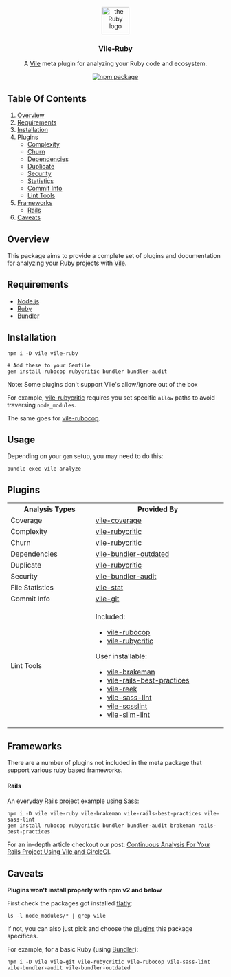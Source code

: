 <p align="center">
  <img width="64" style="background: none" src="https://user-images.githubusercontent.com/93340/30883744-2f236bc6-a2db-11e7-8b29-d65ebd1afde2.png" alt="the Ruby logo" />
  <h3 align="center">Vile-Ruby</h3>
  <p align="center">
    A
    <a href="https://github.com/forthright/vile">Vile</a>
    meta plugin for analyzing your Ruby code and ecosystem.
  </p>
  <p align="center">
    <a href="https://www.npmjs.com/package/vile-ruby">
      <img src="https://badge.fury.io/js/vile-ruby.svg" alt="npm package">
    </a>
  </p>
</p>

## Table Of Contents

1. [Overview](#overview)
2. [Requirements](#requirements)
3. [Installation](#installation)
4. [Plugins](#plugins)
    * [Complexity](#complexity)
    * [Churn](#churn)
    * [Dependencies](#dependencies)
    * [Duplicate](#duplicate)
    * [Security](#security)
    * [Statistics](#statistics)
    * [Commit Info](#commit-info)
    * [Lint Tools](#lint-tools)
5. [Frameworks](#frameworks)
    * [Rails](#rails)
6. [Caveats](#caveats)

## Overview

This package aims to provide a complete set of plugins and documentation
for analyzing your Ruby projects with [Vile](https://github.com/forthright/vile).

## Requirements

- [Node.js](https://nodejs.org)
- [Ruby](https://www.ruby-lang.org)
- [Bundler](https://bundler.io)

## Installation

    npm i -D vile vile-ruby

    # Add these to your Gemfile
    gem install rubocop rubycritic bundler bundler-audit

Note: Some plugins don't support Vile's allow/ignore out of the box

For example, [vile-rubycritic](https://github.com/forthright/vile-rubycritic#ignore) requires
you set specific `allow` paths to avoid traversing `node_modules`.

The same goes for [vile-rubocop](https://github.com/forthright/vile-rubocop#ignoring-files).

## Usage

Depending on your `gem` setup, you may need to do this:

    bundle exec vile analyze

## Plugins

<table>
  <tr>
    <th width="300">Analysis Types</th>
    <th width="600">Provided By</th>
  </tr>
  <tr>
    <td>Coverage</td>
    <td>
      <a id="coverage" href="https://github.com/forthright/vile-coverage">vile-coverage</a>
    </td>
  </tr>
  <tr>
    <td id="complexity">Complexity</td>
    <td>
      <a href="https://github.com/forthright/vile-rubycritic">vile-rubycritic</a>
    </td>
  </tr>
  <tr>
    <td id="churn">Churn</td>
    <td>
      <a href="https://github.com/forthright/vile-rubycritic">vile-rubycritic</a>
    </td>
  </tr>
  <tr>
    <td id="dependencies">Dependencies</td>
    <td>
      <a href="https://github.com/forthright/vile-bundler-outdated">vile-bundler-outdated</a>
    </td>
  </tr>
  <tr>
    <td id="duplicate">Duplicate</td>
    <td>
      <a href="https://github.com/forthright/vile-rubycritic">vile-rubycritic</a>
    </td>
  </tr>
  <tr>
    <td id="security">Security</td>
    <td>
      <a href="https://github.com/forthright/vile-bundler-audit">vile-bundler-audit</a>
    </td>
  </tr>
  <tr>
    <td id="statistics">File Statistics</td>
    <td>
      <a href="https://github.com/forthright/vile-stat">vile-stat</a>
    </td>
  </tr>
  <tr>
    <td id="commit-info">Commit Info</td>
    <td>
      <a href="https://github.com/forthright/vile-git">vile-git</a>
    </td>
  </tr>
  <tr>
    <td id="general-lint-tools">Lint Tools</td>
    <td>
      <p>Included:</p>
      <ul>
        <li>
          <a href="https://github.com/forthright/vile-rubocop">vile-rubocop</a>
        </li>
        <li>
          <a href="https://github.com/forthright/vile-rubycritic">vile-rubycritic</a>
        </li>
      </ul>
      <p>User installable:</p>
      <ul>
        <li>
          <a href="https://github.com/forthright/vile-brakeman">vile-brakeman</a>
        </li>
        <li>
          <a href="https://github.com/forthright/vile-rails-best-practices">vile-rails-best-practices</a>
        </li>
        <li>
          <a href="https://github.com/forthright/vile-reek">vile-reek</a>
        </li>
        <li>
          <a href="https://github.com/forthright/vile-sass-lint">vile-sass-lint</a>
        </li>
        <li>
          <a href="https://github.com/forthright/vile-scsslint">vile-scsslint</a>
        </li>
        <li>
          <a href="https://github.com/forthright/vile-slim-lint">vile-slim-lint</a>
        </li>
      </ul>
    </td>
  </tr>
</table>

## Frameworks

There are a number of plugins not included in the meta package that support various
ruby based frameworks.

#### Rails

An everyday Rails project example using [Sass](http://sass-lang.com):

    npm i -D vile vile-ruby vile-brakeman vile-rails-best-practices vile-sass-lint
    gem install rubocop rubycritic bundler bundler-audit brakeman rails-best-practices

For an in-depth article checkout our post: [Continuous Analysis For Your Rails Project Using Vile and CircleCI](https://medium.com/forthright/continuous-analysis-for-your-rails-project-using-vile-and-circleci-4fb077378ab6).

## Caveats

**Plugins won't install properly with npm v2 and below**

First check the packages got installed [flatly](https://docs.npmjs.com/how-npm-works/npm3):

    ls -l node_modules/* | grep vile

If not, you can also just pick and choose the [plugins](package.json) this package specifices.

For example, for a basic Ruby (using [Bundler](http://bundler.io)):

    npm i -D vile vile-git vile-rubycritic vile-rubocop vile-sass-lint vile-bundler-audit vile-bundler-outdated
